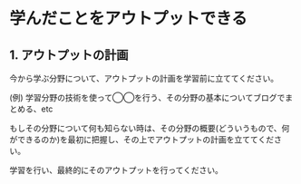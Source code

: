 # 学んだことをアウトプットできる

## 1. アウトプットの計画

今から学ぶ分野について、アウトプットの計画を学習前に立ててください。

(例) 学習分野の技術を使って◯◯を行う、その分野の基本についてブログでまとめる、etc

もしその分野について何も知らない時は、その分野の概要(どういうもので、何ができるのか)を最初に把握し、その上でアウトプットの計画を立ててください。

学習を行い、最終的にそのアウトプットを行ってください。
